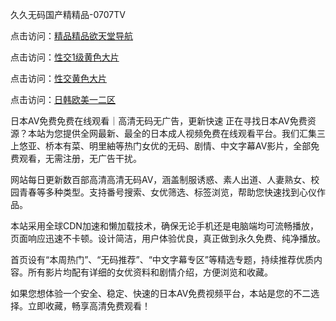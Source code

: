 久久无码国产精精品-0707TV

点击访问：<a href="https://vassv.pages.dev/">精品精品欲天堂导航</a>

点击访问：<a href="https://bsdf-5f5.pages.dev/">性交1级黄色大片</a>

点击访问：<a href="https://gda-c7m.pages.dev/">性交黄色大片</a>

点击访问：<a href="https://fdhf-454.pages.dev/">日韩欧美一二区</a>


日本AV免费免费在线观看｜高清无码无广告，更新快速
正在寻找日本AV免费资源？本站为您提供全网最新、最全的日本成人视频免费在线观看平台。我们汇集三上悠亚、桥本有菜、明里紬等热门女优的无码、剧情、中文字幕AV影片，全部免费观看，无需注册，无广告干扰。

网站每日更新数百部高清高清无码AV，涵盖制服诱惑、素人出道、人妻熟女、校园青春等多种类型。支持番号搜索、女优筛选、标签浏览，帮助您快速找到心仪作品。

本站采用全球CDN加速和懒加载技术，确保无论手机还是电脑端均可流畅播放，页面响应迅速不卡顿。设计简洁，用户体验优良，真正做到永久免费、纯净播放。

首页设有“本周热门”、“无码推荐”、“中文字幕专区”等精选专题，持续推荐优质内容。所有影片均配有详细的女优资料和剧情介绍，方便浏览和收藏。

如果您想体验一个安全、稳定、快速的日本AV免费视频平台，本站是您的不二选择。立即收藏，畅享高清免费观看！



<span style="display:none;">[Canonical link]( https://github.com/vi20250707/99999 ）</span>
